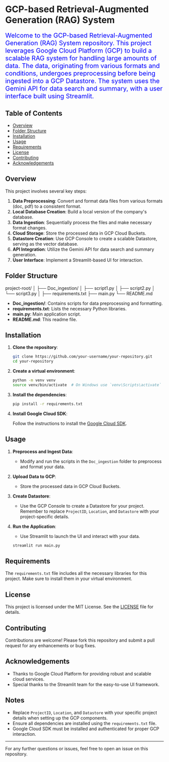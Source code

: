 
# GCP-based Retrieval-Augmented Generation (RAG) System

<p style="color:blue; font-size:20px;">Welcome to the GCP-based Retrieval-Augmented Generation (RAG) System repository. This project leverages Google Cloud Platform (GCP) to build a scalable RAG system for handling large amounts of data. The data, originating from various formats and conditions, undergoes preprocessing before being ingested into a GCP Datastore. The system uses the Gemini API for data search and summary, with a user interface built using Streamlit.</p>

## Table of Contents

- [Overview](#overview)
- [Folder Structure](#folder-structure)
- [Installation](#installation)
- [Usage](#usage)
- [Requirements](#requirements)
- [License](#license)
- [Contributing](#contributing)
- [Acknowledgements](#acknowledgements)

## Overview

This project involves several key steps:

1. **Data Preprocessing**: Convert and format data files from various formats (doc, pdf) to a consistent format.
2. **Local Database Creation**: Build a local version of the company's database.
3. **Data Ingestion**: Sequentially process the files and make necessary format changes.
4. **Cloud Storage**: Store the processed data in GCP Cloud Buckets.
5. **Datastore Creation**: Use GCP Console to create a scalable Datastore, serving as the vector database.
6. **API Integration**: Utilize the Gemini API for data search and summary generation.
7. **User Interface**: Implement a Streamlit-based UI for interaction.

## Folder Structure

project-root/
│
├── Doc_ingestion/
│ ├── script1.py
│ ├── script2.py
│ └── script3.py
│
├── requirements.txt
├── main.py
└── README.md


- **Doc_ingestion/**: Contains scripts for data preprocessing and formatting.
- **requirements.txt**: Lists the necessary Python libraries.
- **main.py**: Main application script.
- **README.md**: This readme file.

## Installation

1. **Clone the repository**:

    ```sh
    git clone https://github.com/your-username/your-repository.git
    cd your-repository
    ```

2. **Create a virtual environment**:

    ```sh
    python -m venv venv
    source venv/bin/activate  # On Windows use `venv\Scripts\activate`
    ```

3. **Install the dependencies**:

    ```sh
    pip install -r requirements.txt
    ```

4. **Install Google Cloud SDK**:

    Follow the instructions to install the [Google Cloud SDK](https://cloud.google.com/sdk/docs/install).


## Usage

1. **Preprocess and Ingest Data**:
   - Modify and run the scripts in the `Doc_ingestion` folder to preprocess and format your data.

2. **Upload Data to GCP**:
   - Store the processed data in GCP Cloud Buckets.

3. **Create Datastore**:
   - Use the GCP Console to create a Datastore for your project. Remember to replace `ProjectID`, `Location`, and `Datastore` with your project-specific details.

4. **Run the Application**:
   - Use Streamlit to launch the UI and interact with your data.

    ```sh
    streamlit run main.py
    ```

## Requirements

The `requirements.txt` file includes all the necessary libraries for this project. Make sure to install them in your virtual environment.

## License

This project is licensed under the MIT License. See the [LICENSE](LICENSE) file for details.

## Contributing

Contributions are welcome! Please fork this repository and submit a pull request for any enhancements or bug fixes.

## Acknowledgements

- Thanks to Google Cloud Platform for providing robust and scalable cloud services.
- Special thanks to the Streamlit team for the easy-to-use UI framework.

## Notes

- Replace `ProjectID`, `Location`, and `Datastore` with your specific project details when setting up the GCP components.
- Ensure all dependencies are installed using the `requirements.txt` file.
- Google Cloud SDK must be installed and authenticated for proper GCP interaction.

---

For any further questions or issues, feel free to open an issue on this repository.
